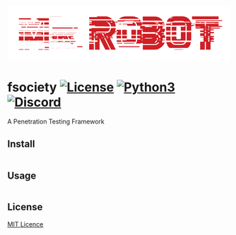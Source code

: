 ![fsociety gif](fsociety.gif)

[comment]: # (TODO: Replace with fsociety gif in the same style)


# fsociety [![License](https://img.shields.io/badge/License-MIT-blue.svg?style=flat-square)](LICENSE) [![Python3](https://img.shields.io/github/pipenv/locked/python-version/fsociety-team/fsociety?style=flat-square)](https://www.python.org/download/releases/3.0/) [![Discord](https://img.shields.io/discord/541829295870443542?style=flat-square&color=%237289da)](https://discord.gg/BaBpuPn)

A Penetration Testing Framework

## Install

```bash
```

## Usage


```bash
```

## License

[MIT Licence](LICENSE)
